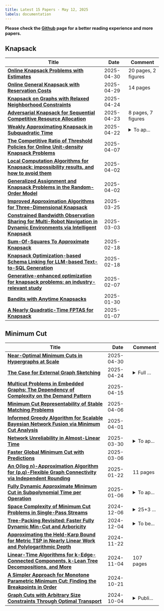 ```yaml
---
title: Latest 15 Papers - May 12, 2025
labels: documentation
---
```

**Please check the [Github](https://github.com/zezhishao/MTS_Daily_ArXiv) page for a better reading experience and more papers.**

## Knapsack
| **Title** | **Date** | **Comment** |
| --- | --- | --- |
| **[Online Knapsack Problems with Estimates](http://arxiv.org/abs/2504.21750v1)** | 2025-04-30 | 20 pages, 2 figures |
| **[Online General Knapsack with Reservation Costs](http://arxiv.org/abs/2504.20855v1)** | 2025-04-29 | 14 pages |
| **[Knapsack on Graphs with Relaxed Neighborhood Constraints](http://arxiv.org/abs/2504.17297v1)** | 2025-04-24 |  |
| **[Adversarial Knapsack for Sequential Competitive Resource Allocation](http://arxiv.org/abs/2504.16752v1)** | 2025-04-23 | 8 pages, 7 figures |
| **[Weakly Approximating Knapsack in Subquadratic Time](http://arxiv.org/abs/2504.15001v2)** | 2025-04-22 | <details><summary>To ap...</summary><p>To appear in ICALP2025</p></details> |
| **[The Competitive Ratio of Threshold Policies for Online Unit-density Knapsack Problems](http://arxiv.org/abs/1907.08735v4)** | 2025-04-07 |  |
| **[Local Computation Algorithms for Knapsack: impossibility results, and how to avoid them](http://arxiv.org/abs/2504.01543v1)** | 2025-04-02 |  |
| **[Generalized Assignment and Knapsack Problems in the Random-Order Model](http://arxiv.org/abs/2504.01486v1)** | 2025-04-02 |  |
| **[Improved Approximation Algorithms for Three-Dimensional Knapsack](http://arxiv.org/abs/2503.19365v1)** | 2025-03-25 |  |
| **[Constrained Bandwidth Observation Sharing for Multi-Robot Navigation in Dynamic Environments via Intelligent Knapsack](http://arxiv.org/abs/2409.09975v2)** | 2025-03-03 |  |
| **[Sum-Of-Squares To Approximate Knapsack](http://arxiv.org/abs/2502.13292v1)** | 2025-02-18 |  |
| **[Knapsack Optimization-based Schema Linking for LLM-based Text-to-SQL Generation](http://arxiv.org/abs/2502.12911v1)** | 2025-02-18 |  |
| **[Generative-enhanced optimization for knapsack problems: an industry-relevant study](http://arxiv.org/abs/2502.04928v1)** | 2025-02-07 |  |
| **[Bandits with Anytime Knapsacks](http://arxiv.org/abs/2501.18560v1)** | 2025-01-30 |  |
| **[A Nearly Quadratic-Time FPTAS for Knapsack](http://arxiv.org/abs/2308.07821v3)** | 2025-01-07 |  |

## Minimum Cut
| **Title** | **Date** | **Comment** |
| --- | --- | --- |
| **[Near-Optimal Minimum Cuts in Hypergraphs at Scale](http://arxiv.org/abs/2504.19842v2)** | 2025-04-30 |  |
| **[The Case for External Graph Sketching](http://arxiv.org/abs/2504.17563v1)** | 2025-04-24 | <details><summary>Full ...</summary><p>Full version for paper to appear in ACDA proceedings</p></details> |
| **[Multicut Problems in Embedded Graphs: The Dependency of Complexity on the Demand Pattern](http://arxiv.org/abs/2312.11086v2)** | 2025-04-15 |  |
| **[Minimum Cut Representability of Stable Matching Problems](http://arxiv.org/abs/2504.04577v1)** | 2025-04-06 |  |
| **[Informed Greedy Algorithm for Scalable Bayesian Network Fusion via Minimum Cut Analysis](http://arxiv.org/abs/2504.00467v1)** | 2025-04-01 |  |
| **[Network Unreliability in Almost-Linear Time](http://arxiv.org/abs/2503.23526v1)** | 2025-03-30 | <details><summary>To ap...</summary><p>To appear in STOC 2025</p></details> |
| **[Faster Global Minimum Cut with Predictions](http://arxiv.org/abs/2503.05004v1)** | 2025-03-06 |  |
| **[An O(log n)-Approximation Algorithm for (p,q)-Flexible Graph Connectivity via Independent Rounding](http://arxiv.org/abs/2501.12549v1)** | 2025-01-22 | 11 pages |
| **[Fully Dynamic Approximate Minimum Cut in Subpolynomial Time per Operation](http://arxiv.org/abs/2412.15069v2)** | 2025-01-06 | <details><summary>To ap...</summary><p>To appear at SODA2025</p></details> |
| **[Space Complexity of Minimum Cut Problems in Single-Pass Streams](http://arxiv.org/abs/2412.01143v2)** | 2024-12-06 | <details><summary>25+3 ...</summary><p>25+3 pages, 2 figures. Accepted to ITCS 2025. v2: minor updates to author information</p></details> |
| **[Tree-Packing Revisited: Faster Fully Dynamic Min-Cut and Arboricity](http://arxiv.org/abs/2405.09141v2)** | 2024-12-04 | <details><summary>To be...</summary><p>To be presented at SODA '25</p></details> |
| **[Approximating the Held-Karp Bound for Metric TSP in Nearly Linear Work and Polylogarithmic Depth](http://arxiv.org/abs/2411.14745v1)** | 2024-11-22 |  |
| **[Linear-Time Algorithms for k-Edge-Connected Components, k-Lean Tree Decompositions, and More](http://arxiv.org/abs/2411.02658v1)** | 2024-11-04 | 107 pages |
| **[A Simpler Approach for Monotone Parametric Minimum Cut: Finding the Breakpoints in Order](http://arxiv.org/abs/2410.15920v1)** | 2024-10-21 |  |
| **[Graph Cuts with Arbitrary Size Constraints Through Optimal Transport](http://arxiv.org/abs/2402.04732v2)** | 2024-10-04 | <details><summary>Publi...</summary><p>Published in Transactions on Machine Learning Research</p></details> |

